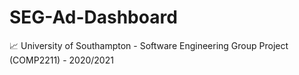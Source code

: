 # SEG-Ad-Dashboard
📈 University of Southampton - Software Engineering Group Project (COMP2211) - 2020/2021
